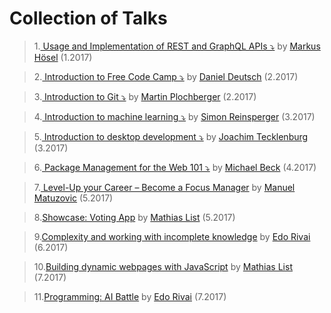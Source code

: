 # Collection of Talks

>1.[ Usage and Implementation of REST and GraphQL APIs ⤵️](./src/rest_graphql.ppt)
> by [Markus Hösel](http://www.hoeselm.at) (1.2017)

>2.[ Introduction to Free Code Camp ⤵️](https://prezi.com/r3s3kjl_yfln/intro-free-code-camp/)
> by [Daniel Deutsch](https://www.linkedin.com/in/daniel-deutsch-b95611127/) (2.2017)

>3.[ Introduction to Git ⤵️](./src/2017-02-24_git_quick_and_dirty.odp)
> by [Martin Plochberger](https://github.com/42pre) (2.2017)

>4.[ Introduction to machine learning ⤵️](https://abisz.github.io/talk-ml-introduction/#/)
> by [Simon Reinsperger](http://www.piedcode.com/) (3.2017)

>5.[ Introduction to desktop development ⤵️](https://docs.google.com/presentation/d/1-43Of72dOhDBW3F4Peylc2QFzm0rGw3u1XX_2TwKv6I/edit?usp=sharing)
> by [Joachim Tecklenburg](https://tecklenburg.at/) (3.2017)

>6.[ Package Management for the Web 101 ⤵️](./src/2017_04_05_DependencyManagement/2017_04_05_DependencyManagement.pptx)
> by [Michael Beck](https://github.com/NoPodi) (4.2017)

>7.[
Level-Up your Career – Become a Focus Manager](https://speakerdeck.com/matuzo/level-up-your-career-become-a-focus-manager) by [Manuel Matuzovic](https://twitter.com/mmatuzo) (5.2017)

>8.[Showcase: Voting App](./src/2017_05_19_votingapp.odp) by [Mathias List](https://github.com/MatthiasLiszt) (5.2017)

>9.[Complexity and working with incomplete knowledge](https://www.canva.com/design/DACXXIrfcqc/DNBNJb6sN3aWZxlutP-ePA/view?utm_content=DACXXIrfcqc&utm_campaign=designshare&utm_medium=link&utm_source=sharebutton) by [Edo Rivai](https://github.com/edorivai) (6.2017)

>10.[Building dynamic webpages with JavaScript](https://github.com/MatthiasLiszt/tictactoeasdynamicwebpagewithvanillajs/blob/master/dynamicvanillatalk.odp) by [Mathias List](https://github.com/MatthiasLiszt) (7.2017)

>11.[Programming: AI Battle](https://github.com/FCCVienna/ai-battle) by [Edo Rivai](https://github.com/edorivai) (7.2017)



